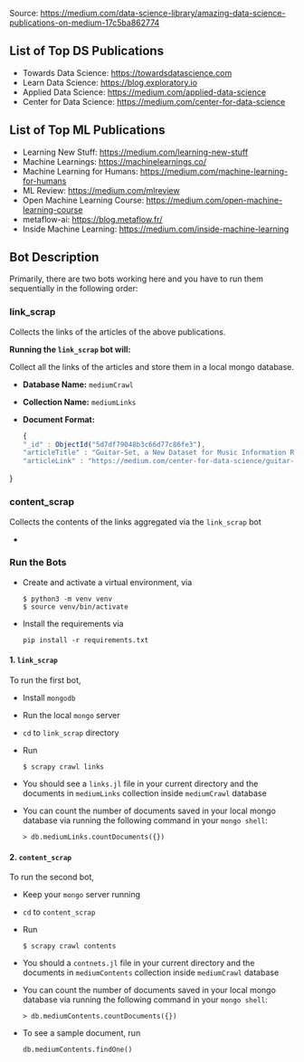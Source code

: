 Source: https://medium.com/data-science-library/amazing-data-science-publications-on-medium-17c5ba862774

## List of Top DS Publications
* Towards Data Science: https://towardsdatascience.com
* Learn Data Science: https://blog.exploratory.io
* Applied Data Science: https://medium.com/applied-data-science
* Center for Data Science: https://medium.com/center-for-data-science


## List of Top ML Publications
* Learning New Stuff: https://medium.com/learning-new-stuff
* Machine Learnings: https://machinelearnings.co/
* Machine Learning for Humans: https://medium.com/machine-learning-for-humans
* ML Review: https://medium.com/mlreview
* Open Machine Learning Course: https://medium.com/open-machine-learning-course
* metaflow-ai: https://blog.metaflow.fr/
* Inside Machine Learning: https://medium.com/inside-machine-learning

## Bot Description

Primarily, there are two bots working here and you have to run them sequentially in the following order:

### link_scrap 
Collects the links of the articles of the above publications. 

**Running the `link_scrap` bot will:**

Collect all the links of the articles and store them in a local mongo database.

  - **Database Name:** `mediumCrawl`
  - **Collection Name:** `mediumLinks`
  - **Document Format:** 

    ```js
    {
	"_id" : ObjectId("5d7df79048b3c66d77c86fe3"),
	"articleTitle" : "Guitar-Set, a New Dataset for Music Information Retrieval",
	"articleLink" : "https://medium.com/center-for-data-science/guitar-set-a-new-dataset-for-music-information-retrieval-41b7861a87d7?source=collection_archive---------0-----------------------"
}

### content_scrap
Collects the contents of the links aggregated via the `link_scrap` bot

* 


### Run the Bots
* Create and activate a virtual environment, via

  ```
  $ python3 -m venv venv
  $ source venv/bin/activate
  ```

* Install the requirements via

  ```
  pip install -r requirements.txt
  ```
  
#### 1. `link_scrap`
To run the first bot,

  * Install `mongodb`

  * Run the local `mongo` server

  * `cd` to `link_scrap` directory

  * Run 
    ```
    $ scrapy crawl links
    ```
  * You should see a `links.jl` file in your current directory and the documents in `mediumLinks` collection inside `mediumCrawl` database

  * You can count the number of 
  documents saved in your local mongo database via running the following command in your `mongo shell`:
      ```
      > db.mediumLinks.countDocuments({})
      ```

#### 2. `content_scrap`
To run the second bot, 
  * Keep your `mongo` server running
  * `cd` to `content_scrap`
  * Run 
    ```
    $ scrapy crawl contents
    ``` 
  * You should a `contnets.jl` file in your current directory and the documents in `mediumContents` collection inside `mediumCrawl` database

  * You can count the number of documents saved in your local mongo database via running the following command in your `mongo shell`:
      ```
      > db.mediumContents.countDocuments({})
      ```
    
  * To see a sample document, run
      ```
      db.mediumContents.findOne()
      ```
